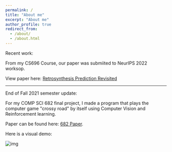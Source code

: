 ```yaml
---
permalink: /
title: "About me"
excerpt: "About me"
author_profile: true
redirect_from: 
  - /about/
  - /about.html
---
```


Recent work: 

From my CS696 Course, our paper was submiited to NeurIPS 2022 worksop. 

View paper here: [Retrosynthesis Prediction Revisited](https://research.ibm.com/publications/retrosynthesis-prediction-revisited)

--- 

End of Fall 2021 semester update: 

For my COMP SCI 682 final project, I made a program that plays the computer game "crossy road" by itself using Computer Vision and Reinforcement learning. 

Paper can be found here: [682 Paper](https://github.com/h-tu/course_reports/blob/main/cs682/682_Final_Paper.pdf).

Here is a visual demo:

![img](images/showcase.gif)
